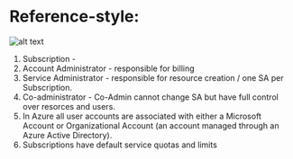 # Reference-style: 
![alt text][azure-aws-account-compare]

[azure-aws-account-compare]: https://docs.microsoft.com/en-us/azure/architecture/aws-professional/images/azure-aws-account-compare.png


1. Subscription  - 
1. Account Administrator - responsible for billing 
1. Service Administrator - responsible for resource creation / one SA per Subscription.
1. Co-administrator - Co-Admin cannot change SA but have full control over resorces and users.
1. In Azure all user accounts are associated with either a Microsoft Account or Organizational Account (an account managed through an Azure Active Directory).
1. Subscriptions have default service quotas and limits



